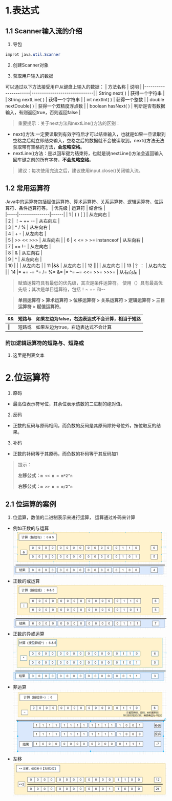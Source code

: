 # 1.表达式
## 1.1 Scanner输入流的介绍

1. 导包
```java
improt java.util.Scanner
```
2. 创建Scanner对象

3. 获取用户输入的数据

可以通过以下方法接受用户从键盘上输入的数据：
| 方法名称                 | 说明                           |
|----------------------|------------------------------|
| String next( )       | 获得一个字符串                      |
| String nextLine( )   | 获得一个字符串                      |
| int nextInt( )       | 获得一个整数                       |
| double nextDouble( ) | 获得一个双精度浮点数                   |
| boolean hasNext( )   | 判断是否有数据输入，有则返回true，否则返回false |

> 重要提示：关于next方法和nextLine()方法的区别：

- next()方法:一定要读取到有效字符后才可以结束输入，也就是如果一旦读取到空格之后就立即结束输入，空格之后的数据就不会被读取到。next()方法无法获取带有空格的方法，**会忽略空格**。
- nextLine()方法：是以回车键为结束符，也就是说nextLine()方法会返回输入回车键之前的所有字符，**不会忽略空格**。
> 建议：每次使用完流之后，建议使用input.close()关闭输入流。
## 1.2 常用运算符
Java中的运算符包括赋值运算符、算术运算符、关系运算符、逻辑运算符、位运算符、条件运算符等。
| 优先级 | 运算符           | 结合性  |    
|-----|---------------|------|
| 1   | ( ) [ ]       | 从左向右 |      
| 2   | ！~ ++ --      | 从右向左 |      
| 3   | *   /    %    | 从左向右 |      
| 4   | +    -        | 从左向右 |      
| 5   | >>   <<   >>> | 从左向右 |
| 6   | <  <=  >  >=   instanceof      | 从左向右 |      
| 7   | ==    !=      | 从左向右 |      
| 8   | &             | 从左向右 |      
| 9   | ^             | 从左向右 |      
| 10   | \|             | 从左向右 |
| 11   |&&               | 从左向右 |
| 12   |\|\|              | 从左向右 |
| 13   |？ ：               | 从右向左 |
| 14   |= += -= *= /= %= &= \|= ^= ~= <<= >>= >>>=               | 从右向左 |
> 赋值运算符具有最低的优先级，其次是条件运算符。
> 使用（）具有最高优先级；其次是单目运算符，包括！~ ++ 和--

> **单目运算符 > 算术运算符 > 位移运算符 > 关系运算符 > 逻辑运算符 > 三目运算符 > 赋值运算符**。

| && | 短路与 | 如果左边为false，右边表达式不会计算，相当于短路 |  
|----|-----|----------------------------|
| \|\| | 短路或 | 如果左边为true，右边表达式不会计算 |

### 附加逻辑运算符的短路与、短路或
1. 这里是列表文本
# 2.位运算符
1. 原码
- 最高位表示符号位，其余位表示该数的二进制的绝对值。
2. 反码
- 正数的反码与原码相同，而负数的反码是其原码除符号位外，按位取反的结果。
3. 补码
- 正数的补码等于其原码，而负数的补码等于其反码加1


> 提示：
> 
> **左移公式：`m << n = m*2^n`**
> 
> **右移公式：`m >> n = m/2^n`**

## 2.1 位运算的案例
1. 位运算，数值的二进制表示来进行运算，
运算通过补码来计算
- 例如正数的与运算
![输入图片说明](../image/image.png)
- 正数的或运算
![输入图片说明](../image/%E6%88%96%E8%BF%90%E7%AE%97.png)
- 正数的异或运算
![输入图片说明](../image/%E5%BC%82%E6%88%96%E8%BF%90%E7%AE%97.png)
- 非运算
![输入图片说明](../image/%E5%8F%96%E5%8F%8D.png)
- 左移
![输入图片说明](../image/%E5%B7%A6%E7%A7%BB.png)









